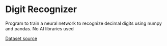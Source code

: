 # Digit Recognizer

Program to train a neural network to recognize decimal digits using numpy and pandas. No AI libraries used

[Dataset source](https://www.kaggle.com/competitions/digit-recognizer)